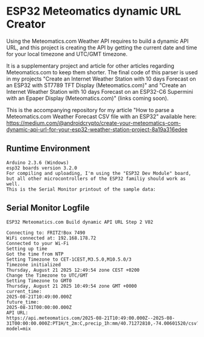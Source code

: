 # ESP32 Meteomatics dynamic URL Creator
Using the Meteomatics.com Weather API requires to build a dynamic API URL, and this project is creating the API by getting the current date and time for your local timezone and UTC/GMT timezone.

It is a supplementary project and article for other articles regarding Meteomatics.com to keep them shorter. The final code of this parser is used in my projects "Create an Internet Weather Station with 10 days Forecast on an ESP32 with ST7789 TFT Display (Meteomatics.com)" and "Create an Internet Weather Station with 10 days Forecast on an ESP32-C6 Supermini with an Epaper Display (Meteomatics.com)" (links coming soon).

This is the accompanying repository for my article "How to parse a Meteomatics.com Weather Forecast CSV file with an ESP32" available here: https://medium.com/@androidcrypto/create-your-meteomatics-com-dynamic-api-url-for-your-esp32-weather-station-project-8a19a316edee

## Runtime Environment
````plaintext
Arduino 2.3.6 (Windows)
esp32 boards version 3.2.0
For compiling and uploading, I'm using the "ESP32 Dev Module" board, but all other microcontrollers of the ESP32 familiy should work as well.
This is the Serial Monitor printout of the sample data:
````

## Serial Monitor Logfile
````plaintext
ESP32 Meteomatics.com Build dynamic API URL Step 2 V02

Connecting to: FRITZ!Box 7490
WiFi connected at: 192.168.178.72
Connected to your Wi-Fi
Setting up time
Got the time from NTP
Setting Timezone to CET-1CEST,M3.5.0,M10.5.0/3
Timezone initialized
Thursday, August 21 2025 12:49:54 zone CEST +0200 
Change the Timezone to UTC/GMT
Setting Timezone to GMT0
Thursday, August 21 2025 10:49:54 zone GMT +0000 
current_time:
2025-08-21T10:49:00.000Z
future_time:
2025-08-31T00:00:00.000Z
API URL:
https://api.meteomatics.com/2025-08-21T10:49:00.000Z--2025-08-31T00:00:00.000Z:PT1H/t_2m:C,precip_1h:mm/40.71272810,-74.00601520/csv?model=mix
````
